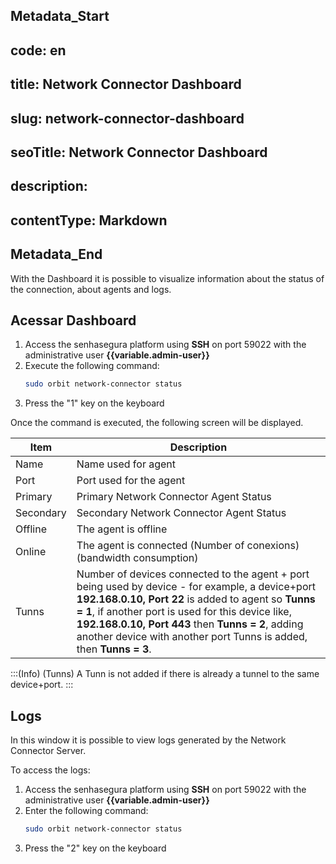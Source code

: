 ## Metadata_Start 
## code: en
## title: Network Connector Dashboard 
## slug: network-connector-dashboard 
## seoTitle: Network Connector Dashboard 
## description:  
## contentType: Markdown 
## Metadata_End

With the Dashboard it is possible to visualize information about the status of the connection, about agents and logs.

## Acessar Dashboard

1. Access the senhasegura platform using **SSH** on port 59022 with the administrative user **{{variable.admin-user}}**
2. Execute the following command:
     ```bash
     sudo orbit network-connector status
     ```
3. Press the "1" key on the keyboard
    
Once the command is executed, the following screen will be displayed.


| Item | Description |
| --- | --- |
| Name | Name used for agent |
| Port | Port used for the agent |
| Primary | Primary Network Connector Agent Status |
| Secondary | Secondary Network Connector Agent Status |
| Offline | The agent is offline |
| Online  | The agent is connected (Number of conexions) (bandwidth consumption) |
| Tunns  | Number of devices connected to the agent + port being used by device - for example, a device+port **192.168.0.10, Port 22** is added to agent so **Tunns = 1**, if another port is used for this device like, **192.168.0.10, Port 443** then **Tunns = 2**, adding another device with another port Tunns is added, then **Tunns = 3**. |

:::(Info) (Tunns)
A Tunn is not added if there is already a tunnel to the same device+port.
:::

## Logs
In this window it is possible to view logs generated by the Network Connector Server.

To access the logs:

1. Access the senhasegura platform using **SSH** on port 59022 with the administrative user **{{variable.admin-user}}**
2. Enter the following command:
     ```bash
     sudo orbit network-connector status
     ```
3. Press the "2" key on the keyboard

